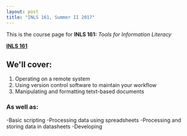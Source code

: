 ```yaml
---
layout: post
title: "INLS 161, Summer II 2017"
---
```


This is the course page for **INLS 161:** *Tools for Information Literacy*

[**INLS 161**](https://inls161.johndmart.in)

## We'll cover:

1. Operating on a remote system
2. Using version control software to maintain your workflow
3. Manipulating and formatting tetxt-based documents

### As well as:

-Basic scripting
-Processing data using spreadsheets
-Processing and storing data in datasheets
-Developing
